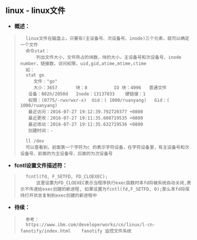 ## linux - linux文件
- **概述：**
>       linux文件在磁盘上，只要有(主设备号、次设备号、inode)三个元素，就可以确定一个文件
>       命令stat：
>           列出文件大小，文件所占的块数，块的大小，主设备号和次设备号，inode number，链接数，访问权限，uid,gid,atime,mtime,ctime
>       如：
>       stat go
>          文件："go"
>          大小：3657       块：8          IO 块：4096   普通文件
>        设备：802h/2050d   Inode：13137033    硬链接：1
>        权限：(0775/-rwxrwxr-x)  Uid：( 1000/ruanyang)   Gid：( 1000/ruanyang)
>        最近访问：2016-07-27 19:12:39.792720377 +0800
>        最近更改：2016-07-27 19:11:35.608719535 +0800
>        最近改动：2016-07-27 19:11:35.632719536 +0800
>        创建时间：-
>
>       ll /dev
>       可以查看到，前面第一个字符为c 的表示字符设备，在字符设备里，有主设备号和次设备号，前面的为主设备号，后面的为次设备号
>

- **fcntl设置文件描述符：**
>       fcntl(fd, F_SETFD, FD_CLOEXEC);
>           这里设置为FD_CLOEXEC表示当程序执行exec函数时本fd将被系统自动关闭,表示不传递给exec创建的新进程, 如果设置为fcntl(fd,F_SETFD, 0);那么本fd将保持打开状态复制到exec创建的新进程中
>
>
>
>
>
>
>
>
>
>
>

- **待续：**
>       参考：
>       https://www.ibm.com/developerworks/cn/linux/l-cn-fanotify/index.html    fanotify 监控文件系统
>
>
>
>
>
>
>
>
>
>
>
>
>
>
>
>
